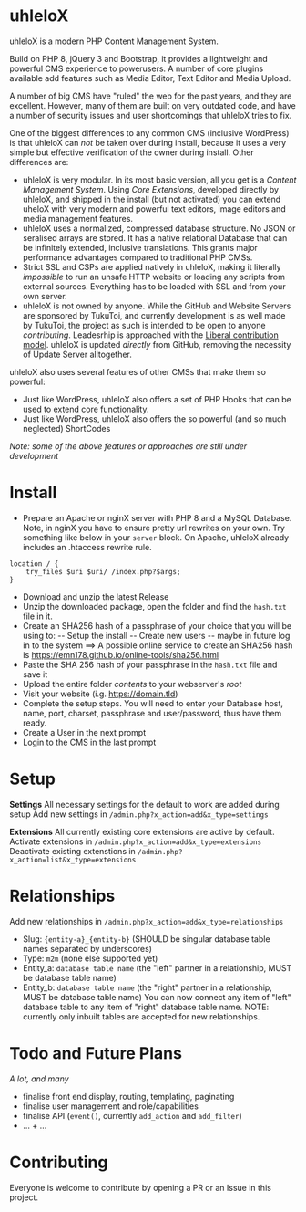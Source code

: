 # uhleloX

uhleloX is a modern PHP Content Management System.

Build on PHP 8, jQuery 3 and Bootstrap, it provides a lightweight and powerful CMS experience to powerusers.
A number of core plugins available add features such as Media Editor, Text Editor and Media Upload.

A number of big CMS have "ruled" the web for the past years, and they are excellent. However, many of them are built on very outdated code, and have a number of security issues and user shortcomings that uhleloX tries to fix.

One of the biggest differences to any common CMS (inclusive WordPress) is that uhleloX can *not* be taken over during install, because it uses a very simple but effective verification of the owner during install.
Other differences are: 
- uhleloX is very modular. In its most basic version, all you get is a *Content Management System*. Using *Core Extensions*, developed directly by uhleloX, and shipped in the install (but not activated) you can extend uheloX with very modern and powerful text editors, image editors and media management features.
- uhleloX uses a normalized, compressed database structure. No JSON or seralised arrays are stored. It has a native relational Database that can be infinitely extended, inclusive translations. This grants major performance advantages compared to traditional PHP CMSs.
- Strict SSL and CSPs are applied natively in uhleloX, making it literally *impossible* to run an unsafe HTTP website or loading any scripts from external sources. Everything has to be loaded with SSL and from your own server.
- uhleloX is not owned by anyone. While the GitHub and Website Servers are sponsored by TukuToi, and currently development is as well made by TukuToi, the project as such is intended to be open to anyone _contributing_. Leadesrhip is approached with the [Liberal contribution model](https://opensource.guide/leadership-and-governance/#what-are-some-of-the-common-governance-structures-for-open-source-projects). uhleloX is updated _directly_ from GitHub, removing the necessity of Update Server alltogether.

uhleloX also uses several features of other CMSs that make them so powerful:
- Just like WordPress, uhleloX also offers a set of PHP Hooks that can be used to extend core functionality.
- Just like WordPress, uhleloX also offers the so powerful (and so much neglected) ShortCodes

*Note: some of the above features or approaches are still under development*

# Install
- Prepare an Apache or nginX server with PHP 8 and a MySQL Database. 
Note, in nginX you have to ensure pretty url rewrites on your own. Try something like below in your `server` block. On Apache, uhleloX already includes an .htaccess rewrite rule.
```
location / {
	try_files $uri $uri/ /index.php?$args; 
}
```
- Download and unzip the latest Release
- Unzip the downloaded package, open the folder and find the `hash.txt` file in it.
- Create an SHA256 hash of a passphrase of your choice that you will be using to:
-- Setup the install
-- Create new users
-- maybe in future log in to the system
==> A possible online service to create an SHA256 hash is https://emn178.github.io/online-tools/sha256.html
- Paste the SHA 256 hash of your passphrase in the `hash.txt` file and save it
- Upload the entire folder *contents* to your webserver's *root*
- Visit your website (i.g. https://domain.tld)
- Complete the setup steps. You will need to enter your Database host, name, port, charset, passphrase and user/password, thus have them ready.
- Create a User in the next prompt
- Login to the CMS in the last prompt

# Setup
**Settings**
All necessary settings for the default to work are added during setup
Add new settings in `/admin.php?x_action=add&x_type=settings`

**Extensions**
All currently existing core extensions are active by default.
Activate extensions in `/admin.php?x_action=add&x_type=extensions`
Deactivate existing extenstions in `/admin.php?x_action=list&x_type=extensions`

# Relationships
Add new relationships in `/admin.php?x_action=add&x_type=relationships`
- Slug: `{entity-a}_{entity-b}` (SHOULD be singular database table names separated by underscores)
- Type: `m2m` (none else supported yet)
- Entity_a: `database table name` (the "left" partner in a relationship, MUST be database table name)
- Entity_b: `database table name` (the "right" partner in a relationship, MUST be database table name)
You can now connect any item of "left" database table to any item of "right" database table name.
NOTE: currently only inbuilt tables are accepted for new relationships. 

# Todo and Future Plans
*A lot, and many*
- finalise front end display, routing, templating, paginating
- finalise user management and role/capabilities
- finalise API (`event()`, currently `add_action` and `add_filter`)
- ... + ...

# Contributing 

Everyone is welcome to contribute by opening a PR or an Issue in this project.
